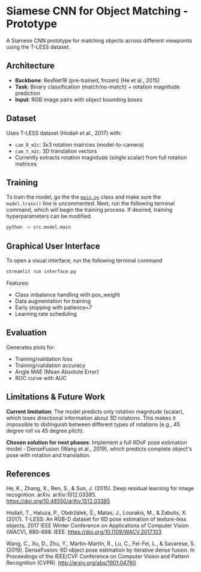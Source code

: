# Siamese CNN for Object Matching - Prototype

A Siamese CNN prototype for matching objects across different viewpoints using the T-LESS dataset.

## Architecture

- **Backbone**: ResNet18 (pre-trained, frozen) (He et al., 2015)
- **Task**: Binary classification (match/no-match) + rotation magnitude prediction
- **Input**: RGB image pairs with object bounding boxes

## Dataset

Uses T-LESS dataset (Hodaň et al., 2017) with:
- `cam_R_m2c`: 3x3 rotation matrices (model-to-camera)
- `cam_t_m2c`: 3D translation vectors
- Currently extracts rotation magnitude (single scalar) from full rotation matrices

## Training
To train the model, go the the [`main.py`](src/model/main.py) class and make sure the `model.train()` line is uncommented. Next, run the following terminal command, which will begin the training process. If desired, training hyperparameters can be modified.
```bash
python -m src.model.main
```

## Graphical User Interface
To open a visual interface, run the following terminal command
```bash
streamlit run interface.py
```

Features:
- Class imbalance handling with pos_weight
- Data augmentation for training
- Early stopping with patience=7
- Learning rate scheduling

## Evaluation

Generates plots for:
- Training/validation loss
- Training/validation accuracy
- Angle MAE (Mean Absolute Error)
- ROC curve with AUC

## Limitations & Future Work

**Current limitation**: The model predicts only rotation magnitude (scalar), which loses directional information about 3D rotations. This makes it impossible to distinguish between different types of rotations (e.g., 45 degree roll vs 45 degree pitch).

**Chosen solution for next phases**: Implement a full 6DoF pose estimation model - DenseFusion (Wang et al., 2019), which predicts complete object's pose with rotation and translation.


## References
He, K., Zhang, X., Ren, S., & Sun, J. (2015). Deep residual learning for image recognition. arXiv. arXiv:1512.03385. https://doi.org/10.48550/arXiv.1512.03385 

Hodaň, T., Haluza, P., Obdržálek, Š., Matas, J., Lourakis, M., & Zabulis, X. (2017). T-LESS: An RGB-D dataset for 6D pose estimation of texture-less objects. 2017 IEEE Winter Conference on Applications of Computer Vision (WACV), 880–888. IEEE. https://doi.org/10.1109/WACV.2017.103 

Wang, C., Xu, D., Zhu, Y., Martín-Martín, R., Lu, C., Fei-Fei, L., & Savarese, S. (2019). DenseFusion: 6D object pose estimation by iterative dense fusion. In Proceedings of the IEEE/CVF Conference on  Computer Vision and Pattern Recognition (CVPR). http://arxiv.org/abs/1901.04780 